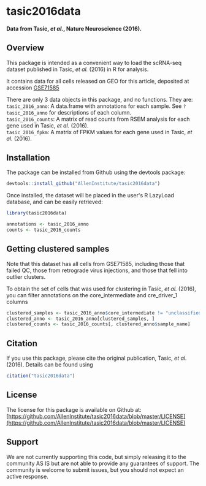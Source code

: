 # tasic2016data

#### Data from Tasic, _et al._, Nature Neuroscience (2016).

## Overview
This package is intended as a convenient way to load the scRNA-seq dataset published in Tasic, _et al._ (2016) in R for analysis.

It contains data for all cells released on GEO for this article, deposited at accession [GSE71585](https://www.ncbi.nlm.nih.gov/geo/query/acc.cgi?acc=GSE71585)

There are only 3 data objects in this package, and no functions. They are:  
`tasic_2016_anno`: A data.frame with annotations for each sample. See `?tasic_2016_anno` for descriptions of each column.  
`tasic_2016_counts`: A matrix of read counts from RSEM analysis for each gene used in Tasic, _et al._ (2016).  
`tasic_2016_fpkm`: A matrix of FPKM values for each gene used in Tasic, _et al._ (2016).  

## Installation

The package can be installed from Github using the devtools package:

```r
devtools::install_github("AllenInstitute/tasic2016data")
```

Once installed, the dataset will be placed in the user's R LazyLoad database, and can be easily retrieved:

```r
library(tasic2016data)

annotations <- tasic_2016_anno
counts <- tasic_2016_counts
```

## Getting clustered samples

Note that this dataset has all cells from GSE71585, including those that failed QC, those from retrograde virus injections, and those that fell into outlier clusters.

To obtain the set of cells that was used for clustering in Tasic, _et al._ (2016), you can filter annotations on the core_intermediate and cre_driver_1 columns

```r
clustered_samples <- tasic_2016_anno$core_intermediate != "unclassified" & tasic_2016_anno$cre_driver_1 != "CAV2-Cre"
clustered_anno <- tasic_2016_anno[clustered_samples, ]
clustered_counts <- tasic_2016_counts[, clustered_anno$sample_name]
```

## Citation

If you use this package, please cite the original publication, Tasic, _et al._ (2016). Details can be found using

```r
citation("tasic2016data")
```

## License

The license for this package is available on Github at: [https://github.com/AllenInstitute/tasic2016data/blob/master/LICENSE](https://github.com/AllenInstitute/tasic2016data/blob/master/LICENSE)


## Support

We are not currently supporting this code, but simply releasing it to the community AS IS but are not able to provide any guarantees of support. The community is welcome to submit issues, but you should not expect an active response.

